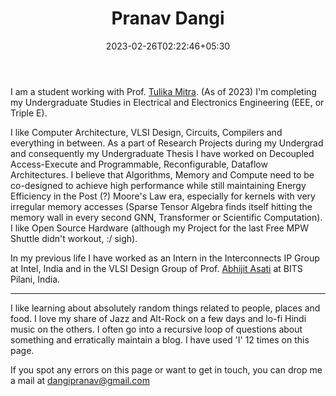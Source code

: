 ﻿---
title: "Pranav Dangi"
date: 2023-02-26T02:22:46+05:30
draft: true
---

<p>

I am a student working with Prof. [Tulika Mitra](https://www.comp.nus.edu.sg/~tulika/). 
(As of 2023) I'm completing my Undergraduate Studies in Electrical and Electronics Engineering (EEE, or Triple E). 

I like Computer Architecture, VLSI Design, Circuits, Compilers and everything in between. 
As a part of Research Projects during my Undergrad and consequently my Undergraduate Thesis I have worked on Decoupled Access-Execute and Programmable, Reconfigurable, Dataflow Architectures.
I believe that Algorithms, Memory and Compute need to be co-designed to achieve high performance while still maintaining Energy Efficiency in the Post (?) Moore's Law era, especially for kernels with very irregular memory accesses (Sparse Tensor Algebra finds itself hitting the memory wall in every second GNN, Transformer or Scientific Computation). I like Open Source Hardware (although my Project for the last Free MPW Shuttle didn't workout, :/ sigh). 

In my previous life I have worked as an Intern in the Interconnects IP Group at Intel, India and in the VLSI Design Group of Prof. [Abhijit Asati](https://www.bits-pilani.ac.in/Pilani/abhijitasati/Profile) at BITS Pilani, India.

---

I like learning about absolutely random things related to people, places and food. I love my share of Jazz and Alt-Rock on a few days and lo-fi Hindi music on the others. I often go into a recursive loop of questions about something and erratically maintain a blog. I have used 'I' 12 times on this page.  



If you spot any errors on this page or want to get in touch, you can drop me a mail at [dangipranav@gmail.com](mailto:dangipranav@gmail.com)
 

</p>
